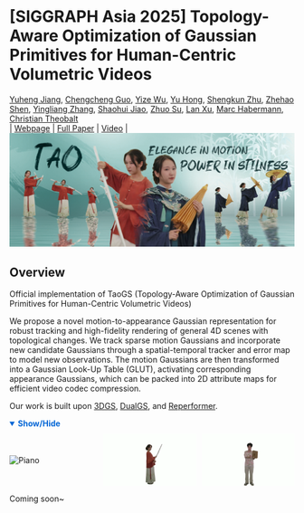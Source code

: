 # [SIGGRAPH Asia 2025] Topology-Aware Optimization of Gaussian Primitives for Human-Centric Volumetric Videos
[Yuheng Jiang](https://nowheretrix.github.io/), [Chengcheng Guo](https://Guochch.github.io/), [Yize Wu](https://github.com/wuyize25), [Yu Hong](https://github.com/xyi1023), [Shengkun Zhu](https://github.com/zsk0219), [Zhehao Shen](https://moqiyinlun.github.io/), [Yingliang Zhang](https://cn.linkedin.com/in/yingliangzhang), [Shaohui Jiao](https://cn.linkedin.com/in/shaohui-jiao-3b563826), [Zhuo Su](https://suzhuo.github.io/), [Lan Xu](http://xu-lan.com/), [Marc Habermann](https://people.mpi-inf.mpg.de/~mhaberma/), [Christian Theobalt](https://people.mpi-inf.mpg.de/~theobalt/)<br>
| [Webpage](https://guochch.github.io/TaoGS/) | [Full Paper](https://arxiv.org/abs/2409.08353) |
[Video](https://youtu.be/vwDE8xr78Bg) |
<br>
![Teaser image](assets/teaser.png)
## Overview
Official implementation of TaoGS (Topology-Aware Optimization of Gaussian Primitives for Human-Centric Volumetric Videos)

We propose a novel motion-to-appearance Gaussian representation for robust tracking and high-fidelity rendering of general 4D scenes with topological changes. We track sparse motion Gaussians and incorporate new candidate Gaussians through a spatial-temporal tracker and error map to model new observations. The motion Gaussians are then transformed into a Gaussian Look-Up Table (GLUT), activating corresponding appearance Gaussians, which can be packed into 2D attribute maps for efficient video codec compression.

Our work is built upon [3DGS](https://github.com/graphdeco-inria/gaussian-splatting), [DualGS](https://github.com/HiFi-Human/DualGS), and [Reperformer](https://github.com/HiFi-Human/Reperformer).

<details open>
<summary style="cursor: pointer; font-weight: bold; color: #0366d6;">Show/Hide</summary>
<div style="display: flex; justify-content: space-between; align-items: center; gap: 10px; margin-top: 10px;">
  <img src="assets/changing_cloth.webp" alt="Piano" style="width: 32.5%; height: auto; object-fit: contain;">
  <img src="assets/drawing_sword.webp" alt="Flute" style="width: 32.5%; height: auto; object-fit: contain;">
  <img src="assets/magic.webp" alt="Guitar" style="width: 32.5%; height: auto; object-fit: contain;">
</div>
</details>

Coming soon~
